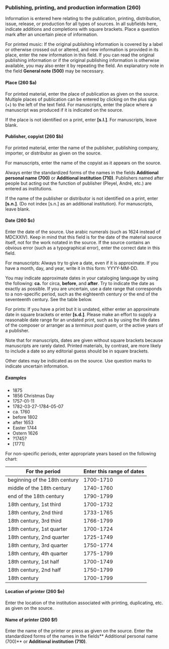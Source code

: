 ### Publishing, printing, and production information (260)

Information is entered here relating to the publication, printing, distribution, issue, release, or production for all types of sources. In all subfields here, indicate additions and completions with square brackets. Place a question mark after an uncertain piece of information.

For printed music: If the original publishing information is covered by a label or otherwise crossed out or altered, and new information is provided in its place, enter the new information in this field. If you can read the original publishing information or if the original publishing information is otherwise available, you may also enter it by repeating the field. An explanatory note in the field **General note (500)** may be necessary.

#### Place (260 $a)

For printed material, enter the place of publication as given on the source. Multiple places of publication can be entered by clicking on the plus sign (+) to the left of the text field. For manuscripts, enter the place where a manuscript was produced if it is indicated on the source.

If the place is not identified on a print, enter **[s.l.]**. For manuscripts, leave blank.

#### Publisher, copyist (260 $b)

For printed material, enter the name of the publisher, publishing company, importer, or distributor as given on the source.

For manuscripts, enter the name of the copyist as it appears on the source.

Always enter the standardized forms of the names in the fields **Additional personal name (700)** or **Additional institution (710)**. Publishers named after people but acting out the function of publisher (Pleyel, André, etc.) are entered as institutions.

If the name of the publisher or distributor is not identified on a print, enter **[s.n.]**. (Do not index [s.n.] as an additional institution). For manuscripts, leave blank.

#### Date (260 $c)

Enter the date of the source. Use arabic numerals (such as 1624 instead of MDCXXIV). Keep in mind that this field is for the date of the material source itself, not for the work notated in the source. If the source contains an obvious error (such as a typographical error), enter the correct date in this field.

For manuscripts: Always try to give a date, even if it is approximate. If you have a month, day, and year, write it in this form: YYYY-MM-DD.

You may indicate approximate dates in your cataloging language by using the following: **ca.** for circa, **before**, and **after**. Try to indicate the date as exactly as possible. If you are uncertain, use a date range that corresponds to a non-specific period, such as the eighteenth century or the end of the seventeenth century. See the table below.

For prints: If you have a print but it is undated, either enter an approximate date in square brackets or enter **[s.d.]**. Please make an effort to supply a reasonable date range for an undated print, such as by using the life dates of the composer or arranger as a _terminus post quem_, or the active years of a publisher.

Note that for manuscripts, dates are given without square brackets because manuscripts are rarely dated. Printed materials, by contrast, are more likely to include a date so any editorial guess should be in square brackets.

Other dates may be indicated as on the source. Use question marks to indicate uncertain information.

##### Examples
 - 1875
 - 1856 Christmas Day
 - 1757-01-11
 - 1782-03-27-1784-05-07
 - ca. 1760
 - before 1802
 - after 1653
 - Easter 1744
 - Ostern 1626
 - ?1745?
 - [1771]

For non-specific periods, enter appropriate years based on the following chart:


| **For the period**            | **Enter this range of dates** |
| ----------------------------- | ----------------------------- |
| beginning of the 18th century | 1700-1710                     |
| middle of the 18th century    | 1740-1760                     |
| end of the 18th century       | 1790-1799                     |
| 18th century, 1st third       | 1700-1732                     |
| 18th century, 2nd third       | 1733-1765                     |
| 18th century, 3rd third       | 1766-1799                     |
| 18th century, 1st quarter     | 1700-1724                     |
| 18th century, 2nd quarter     | 1725-1749                     |
| 18th century, 3rd quarter     | 1750-1774                     |
| 18th century, 4th quarter     | 1775-1799                     |
| 18th century, 1st half        | 1700-1749                     |
| 18th century, 2nd half        | 1750-1799                     |
| 18th century                  | 1700-1799                     |

#### Location of printer (260 $e)

Enter the location of the institution associated with printing, duplicating, etc. as given on the source.

#### Name of printer (260 $f)

Enter the name of the printer or press as given on the source. Enter the standardized forms of the names in the fields** Additional personal name (700)** or **Additional institution (710)**.
